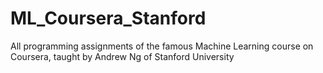 # ML_Coursera_Stanford
All programming assignments of the famous Machine Learning course on Coursera, taught by Andrew Ng of Stanford University
